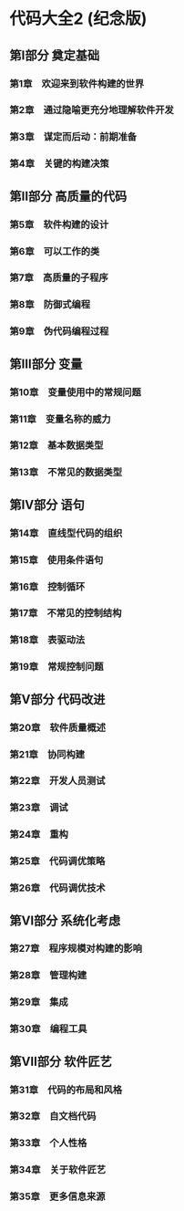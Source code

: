 # 代码大全2 (纪念版)
## 第Ⅰ部分 奠定基础
### 第1章　欢迎来到软件构建的世界
### 第2章　通过隐喻更充分地理解软件开发
### 第3章　谋定而后动：前期准备
### 第4章　关键的构建决策

## 第II部分 高质量的代码
### 第5章　软件构建的设计
### 第6章　可以工作的类
### 第7章　高质量的子程序
### 第8章　防御式编程
### 第9章　伪代码编程过程

## 第Ⅲ部分 变量
### 第10章　变量使用中的常规问题
### 第11章　变量名称的威力
### 第12章　基本数据类型
### 第13章　不常见的数据类型

## 第Ⅳ部分 语句
### 第14章　直线型代码的组织
### 第15章　使用条件语句
### 第16章　控制循环
### 第17章　不常见的控制结构
### 第18章　表驱动法
### 第19章　常规控制问题

## 第Ⅴ部分 代码改进
### 第20章　软件质量概述
### 第21章　协同构建
### 第22章　开发人员测试
### 第23章　调试
### 第24章　重构
### 第25章　代码调优策略
### 第26章　代码调优技术

## 第Ⅵ部分 系统化考虑
### 第27章　程序规模对构建的影响
### 第28章　管理构建
### 第29章　集成
### 第30章　编程工具

## 第Ⅶ部分 软件匠艺
### 第31章　代码的布局和风格
### 第32章　自文档代码
### 第33章　个人性格
### 第34章　关于软件匠艺
### 第35章　更多信息来源